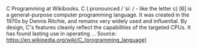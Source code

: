 C Programming at Wikibooks. C ( pronounced / ˈsiː / - like the letter c) [6] is a general-purpose computer programming language. It was created in the 1970s by Dennis Ritchie, and remains very widely used and influential. By design, C's features cleanly reflect the capabilities of the targeted CPUs. It has found lasting use in operating ...
Source: https://en.wikipedia.org/wiki/C_(programming_language)